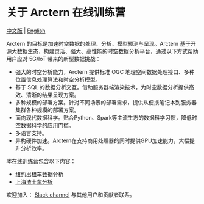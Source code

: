 # 关于 Arctern 在线训练营

[中文版](CN_README.md) | [English](README.md) 

Arctern 的目标是加速时空数据的处理、分析、模型预测与呈现。Arctern 基于开源大数据生态，构建灵活、强大、高性能的时空数据分析平台，通过以下方式帮助用户应对 5G/IoT 带来的新型数据挑战：

- 强大的时空分析能力，Arctern 提供标准 OGC 地理空间数据处理接口、多种位置信息处理算法和时空分析模型。
- 基于 SQL 的数据分析交互。借助服务器端渲染技术，为时空数据分析提供高效、清晰的结果呈现方案。
- 多种规模的部署方案。针对不同场景的部署需求，提供从便携笔记本到服务器集群各种规模的部署方案。
- 面向现代数据科学。贴合Python、Spark等主流生态的数据科学习惯，降低时空数据科学的应用门槛。
- 多语言支持。
- 异构硬件加速。Arctern在支持商用处理器的同时提供GPU加速能力，大幅提升分析效率。

本在线训练营包含以下内容：

- [纽约出租车数据分析](./nytaxi)
- [上海渣土车分析](./shtruck)

欢迎加入： [Slack channel](https://join.slack.com/t/arctern-io/shared_invite/zt-e0yxka0h-RIo1spnKyLQhdwfWwygjYA) 与其他用户和贡献者联系。

